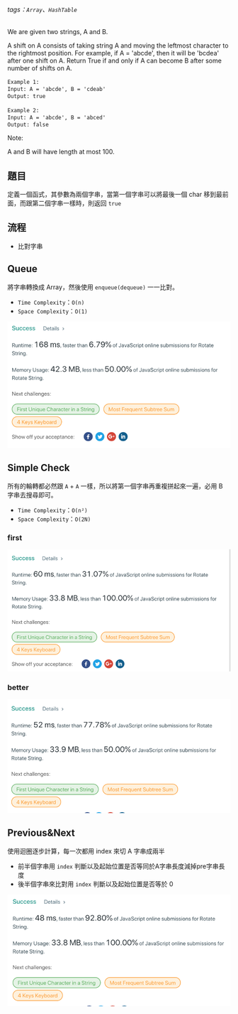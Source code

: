 ###### tags：`Array`、`HashTable`
We are given two strings, A and B.

A shift on A consists of taking string A and moving the leftmost character to the rightmost position. For example, if A = 'abcde', then it will be 'bcdea' after one shift on A. Return True if and only if A can become B after some number of shifts on A.

```
Example 1:
Input: A = 'abcde', B = 'cdeab'
Output: true

Example 2:
Input: A = 'abcde', B = 'abced'
Output: false
```
Note:

A and B will have length at most 100.


## 題目

定義一個函式，其參數為兩個字串，當第一個字串可以將最後一個 char 移到最前面，而跟第二個字串一樣時，則返回 `true`

## 流程
* 比對字串

## Queue
將字串轉換成 Array，然後使用 `enqueue(dequeue)` 一一比對。 


* `Time Complexity`：`O(n)`
* `Space Complexity`：`O(1)`

![](191101_queue.png)

## Simple Check

所有的輪轉都必然跟 `A` + `A` 一樣，所以將第一個字串再重複拼起來一遍，必用 B 字串去搜尋即可。


* `Time Complexity`：`O(n²)`
* `Space Complexity`：`O(2N)` 
### first
![](191101_simpleCheck.png)
### better
![](191101_simpleCheck(better).png)


## Previous&Next

使用迴圈逐步計算，每一次都用 index 來切 A 字串成兩半

* 前半個字串用 `index` 判斷以及起始位置是否等同於A字串長度減掉pre字串長度
* 後半個字串來比對用 `index` 判斷以及起始位置是否等於 0

![](191101_previousAndNextIndex.png)
